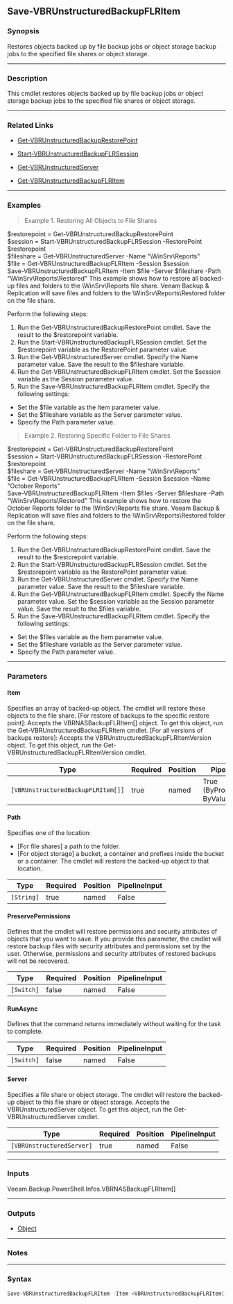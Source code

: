 Save-VBRUnstructuredBackupFLRItem
---------------------------------

### Synopsis
Restores objects backed up by file backup jobs or object storage backup jobs to the specified file shares or object storage.

---

### Description

This cmdlet restores objects backed up by file backup jobs or object storage backup jobs to the specified file shares or object storage.

---

### Related Links
* [Get-VBRUnstructuredBackupRestorePoint](Get-VBRUnstructuredBackupRestorePoint)

* [Start-VBRUnstructuredBackupFLRSession](Start-VBRUnstructuredBackupFLRSession)

* [Get-VBRUnstructuredServer](Get-VBRUnstructuredServer)

* [Get-VBRUnstructuredBackupFLRItem](Get-VBRUnstructuredBackupFLRItem)

---

### Examples
> Example 1. Restoring All Objects to File Shares

$restorepoint = Get-VBRUnstructuredBackupRestorePoint       
$session = Start-VBRUnstructuredBackupFLRSession  -RestorePoint $restorepoint       
$fileshare = Get-VBRUnstructuredServer -Name "\\WinSrv\Reports"     
$file = Get-VBRUnstructuredBackupFLRItem -Session $session      
Save-VBRUnstructuredBackupFLRItem -Item $file -Server $fileshare -Path "\\WinSrv\Reports\Restored"
This example shows how to restore all backed-up files and folders to the \WinSrv\Reports file share. Veeam Backup & Replication will save files and folders to the \WinSrv\Reports\Restored folder on the file share.

Perform the following steps:
1. Run the Get-VBRUnstructuredBackupRestorePoint cmdlet. Save the result to the $restorepoint variable.
2. Run the Start-VBRUnstructuredBackupFLRSession cmdlet. Set the $restorepoint variable as the RestorePoint parameter value.
3. Run the Get-VBRUnstructuredServer cmdlet. Specify the Name parameter value. Save the result to the $fileshare variable.
4. Run the Get-VBRUnstructuredBackupFLRItem cmdlet. Set the $session variable as the Session parameter value.
5. Run the Save-VBRUnstructuredBackupFLRItem cmdlet. Specify the following settings:
- Set the $file variable as the Item parameter value.
- Set the $fileshare variable as the Server parameter value.
- Specify the Path parameter value.
> Example 2. Restoring Specific Folder to File Shares

$restorepoint = Get-VBRUnstructuredBackupRestorePoint       
$session = Start-VBRUnstructuredBackupFLRSession -RestorePoint $restorepoint        
$fileshare = Get-VBRUnstructuredServer -Name "\\WinSrv\Reports"     
$file = Get-VBRUnstructuredBackupFLRItem -Session $session -Name "October Reports"      
Save-VBRUnstructuredBackupFLRItem -Item $files -Server $fileshare -Path "\\WinSrv\Reports\Restored"
This example shows how to restore the October Reports folder to the \WinSrv\Reports file share. Veeam Backup & Replication will save files and folders to the \WinSrv\Reports\Restored folder on the file share.

Perform the following steps:
1. Run the Get-VBRUnstructuredBackupRestorePoint cmdlet. Save the result to the $restorepoint variable.
2. Run the Start-VBRUnstructuredBackupFLRSession cmdlet. Set the $restorepoint variable as the RestorePoint parameter value.
3. Run the Get-VBRUnstructuredServer cmdlet. Specify the Name parameter value. Save the result to the $fileshare variable.
4. Run the Get-VBRUnstructuredBackupFLRItem cmdlet. Specify the Name parameter value. Set the $session variable as the Session parameter value. Save the result to the $files variable.
5. Run the Save-VBRUnstructuredBackupFLRItem cmdlet. Specify the following settings:
- Set the $files variable as the Item parameter value.
- Set the $fileshare variable as the Server parameter value.
- Specify the Path parameter value.

---

### Parameters
#### **Item**
Specifies an array of backed-up object. The cmdlet will restore these objects to the file share.
[For restore of backups to the specific restore point]: Accepts the VBRNASBackupFLRItem[] object. To get this object, run the Get-VBRUnstructuredBackupFLRItem cmdlet.
[For all versions of backups restore]: Accepts the VBRUnstructuredBackupFLRItemVersion object. To get this object, run the Get-VBRUnstructuredBackupFLRItemVersion cmdlet.

|Type                              |Required|Position|PipelineInput                 |
|----------------------------------|--------|--------|------------------------------|
|`[VBRUnstructuredBackupFLRItem[]]`|true    |named   |True (ByPropertyName, ByValue)|

#### **Path**
Specifies one of the location:
* [For file shares] a path to the folder.
* [For object storage] a bucket, a container and prefixes inside the bucket or a container.
The cmdlet will restore the backed-up object to that location.

|Type      |Required|Position|PipelineInput|
|----------|--------|--------|-------------|
|`[String]`|true    |named   |False        |

#### **PreservePermissions**
Defines that the cmdlet will restore permissions and security attributes of objects that you want to save.  If you provide this parameter, the cmdlet will restore backup files with security attributes and permissions set by the user. Otherwise, permissions and security attributes of restored backups will not be recovered.

|Type      |Required|Position|PipelineInput|
|----------|--------|--------|-------------|
|`[Switch]`|false   |named   |False        |

#### **RunAsync**
Defines that the command returns immediately without waiting for the task to complete.

|Type      |Required|Position|PipelineInput|
|----------|--------|--------|-------------|
|`[Switch]`|false   |named   |False        |

#### **Server**
Specifies a file share or object storage. The cmdlet will restore the backed-up object to this file share or object storage. Accepts the VBRUnstructuredServer object.  To get this object, run the Get-VBRUnstructuredServer cmdlet.

|Type                     |Required|Position|PipelineInput|
|-------------------------|--------|--------|-------------|
|`[VBRUnstructuredServer]`|true    |named   |False        |

---

### Inputs
Veeam.Backup.PowerShell.Infos.VBRNASBackupFLRItem[]

---

### Outputs
* [Object](https://learn.microsoft.com/en-us/dotnet/api/System.Object)

---

### Notes

---

### Syntax
```PowerShell
Save-VBRUnstructuredBackupFLRItem -Item <VBRUnstructuredBackupFLRItem[]> -Path <String> [-PreservePermissions] [-RunAsync] -Server <VBRUnstructuredServer> [<CommonParameters>]
```
